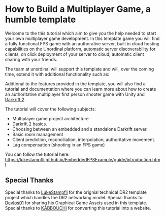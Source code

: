 # How to Build a Multiplayer Game, a humble template

Welcome to the this tutorial which aim to give you the help needed to start your own multiplayer game development.
In this template game you will find a fully functional FPS game with an authorative server, built in cloud hosting capabilities on the Unordinal platform, automatic server discoverability for clients, on click deployment of your server to cloud, automatic client sharing with your friends.

The team at unordinal will support this template and will, over the coming time, extend it with additional functionality such as:



Adittional to the features provided in the template, you will also find a tutorial and documentation where you can learn more about how to create an authoritative multiplayer first person shooter game with Unity and [Darkrift 2](https://darkriftnetworking.com/DarkRift2).

The tutorial will cover the following subjects:

- Multiplayer game project architecture
- Darkrift 2 basics.
- Choosing between an embedded and a standalone Darkrift server.
- Basic room management
- Client prediction, reconciliation, interpolation, authoritative movement.
- Lag compensation (shooting in an FPS game)

You can follow the tutorial here: https://lukestampfli.github.io/EmbeddedFPSExample/guide/introduction.html

## Special Thanks
Special thanks to [LukeStampfli](https://github.com/LukeStampfli/EmbeddedFPSExampleI) for the orignial technical DR2 template project which handles the DR2 networking model.
Special thanks to [DevIos01](https://github.com/DevIos01/FPS-Starter-Assets) for sharing his Graphical Game Assets used in this template.
Special thanks to [KABBOUCHI](https://github.com/KABBOUCHI) for converting this tutorial into a website.
